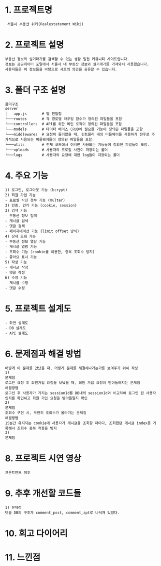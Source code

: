 # 1. 프로젝트명

     서울시 부동산 위키(Realestatement Wiki)

# 2. 프로젝트 설명

    부동산 정보와 실거래가를 검색할 수 있는 생활 밀접 커뮤니티 사이트입니다.
    정보는 공공데이터 포털에서 서울시 내 부동산 정보와 실거래가를 가져와서 사용했습니다.
    사용자들은 이 정보들을 바탕으로 서로의 의견을 공유할 수 있습니다.

# 3. 폴더 구조 설명

    폴더구조
    server
    │   app.js       # 앱 진입점
    └───routes       # 각 경로별 라우팅 함수가 정의된 파일들을 포함
    └───controllers  # API를 위한 메인 로직이 정의된 파일들을 포함
    └───models       # 데이터 베이스 CRUD에 필요한 기능이 정의된 파일들을 포함
    └───middlewares  # 요청이 들어왔을 때, 컨트롤러 내의 미들웨어를 사용하기 전후로 추가적으로 사용되는 미들웨어들이 정의된 파일들을 포함.
    └───utils        # 전체 코드에서 여러번 사용되는 기능들이 정의된 파일들이 포함.
    └───uploads      # 사용자의 프로필 사진이 저장되는 폴더
    └───logs         # 사용자의 요청에 대한 log들이 저장되는 폴더

# 4. 주요 기능

    1) 로그인, 로그아웃 기능 (bcrypt)
    2) 회원 가입 기능
    - 프로필 사진 첨부 기능 (multer)
    3) 인증, 인가 기능 (cookie, session)
    3) 검색 기능
    - 부동산 정보 검색
    - 게시글 검색
    - 댓글 검색
    - 페이지네이션 기능 (limit offset 방식)
    4) 상세 조회 기능
    - 부동산 정보 열람 기능
    - 게시글 열람 기능
    - 조회수 기능 (cookie를 이용한, 중복 조회수 방지)
    - 좋아요 표시 기능
    5) 작성 기능
    - 게시글 작성
    - 댓글 작성
    6) 수정 기능
    - 게시글 수정
    - 댓글 수정

# 5. 프로젝트 설계도

    - 화면 설계도
    - DB 설계도
    - API 설계도

# 6. 문제점과 해결 방법

    어떻게 이 문제를 만났을 때, 어떻게 문제를 해결해나가는가를 보여주기 위해 작성
    1)
    문제점
    로그인 요청 후 회원가입 요청을 보냈을 때, 회원 가입 요청이 받아들여지는 문제점
    해결방법
    로그인 후 사용자가 가지는 sessionId를 DB내의 sessionId와 비교하여 로그인 된 사용자인지를 확인하고 회원 가입 요청을 받아들일지 확인
    2)
    문제점
    조회수 구현 시, 무한히 조회수가 올라가는 문제점
    해결방법
    15분간 유지되는 cookie에 사용자가 게시글을 조회할 때마다, 조회했던 게시글 index를 기록해서 조회수 중복 적용을 방지
    3)
    문제점

# 8. 프로젝트 시연 영상

    프론트엔드 이후

# 9. 추후 개선할 코드들

    1) 문제점
    댓글 DB의 구조가 comment_post, comment_apt로 나눠져 있었다.

# 10. 회고 다이어리

# 11. 느낀점
